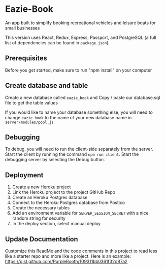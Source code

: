 
# Eazie-Book
An app built to simplify booking recreational vehicles and leisure boats for small businesses

This version uses React, Redux, Express, Passport, and PostgreSQL (a full list of dependencies can be found in `package.json`).



## Prerequisites

Before you get started, make sure to run "npm install" on your computer


## Create database and table

Create a new database called `eazie_book` and Copy / paste our database.sql file to get the table values 

If you would like to name your database something else, you will need to change `eazie_book` to the name of your new database name in `server/modules/pool.js`


## Debugging

To debug, you will need to run the client-side separately from the server. Start the client by running the command `npm run client`. Start the debugging server by selecting the Debug button.


## Deployment

1. Create a new Heroku project
1. Link the Heroku project to the project GitHub Repo
1. Create an Heroku Postgres database
1. Connect to the Heroku Postgres database from Postico
1. Create the necessary tables
1. Add an environment variable for `SERVER_SESSION_SECRET` with a nice random string for security
1. In the deploy section, select manual deploy

## Update Documentation

Customize this ReadMe and the code comments in this project to read less like a starter repo and more like a project. Here is an example: https://gist.github.com/PurpleBooth/109311bb0361f32d87a2
